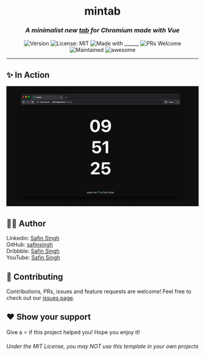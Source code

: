<h1 align="center">
    mintab
</h1>

<h3 align="center">
    <i>
      A minimalist new <a href="https://safinsingh.tech/mintab">tab</a> for Chromium made with Vue
    </i>
</h3>

<p align="center">
  <img alt="Version" src="https://img.shields.io/badge/version-1.0-blue.svg?cacheSeconds=2592000" />
  <img alt="License: MIT" src="https://img.shields.io/badge/License-MIT-yellow.svg" />
  <img alt="Made with ______" src="https://img.shields.io/badge/Made%20with-Vue-blue" />
  <img alt="PRs Welcome" src="https://img.shields.io/badge/PRs-welcome-brightgreen.svg">
  <img alt="Maintained" src="https://img.shields.io/badge/Maintained-Yes-orange">
  <img alt="awesome" src="https://img.shields.io/badge/awesome-yes-blue">
</p>

<hr>

## ✨ In Action

<img src="./public/mintab.png">

## 👨‍💻 Author

Linkedin: [Safin Singh](https://www.linkedin.com/in/safin-singh-b2630918a/) <br>
GitHub: [safinsingh](https://github.com/safinsingh) <br>
Dribbble: [Safin Singh](https://dribbble.com/safinsingh/) <br>
YouTube: [Safin Singh](https://www.youtube.com/channel/UCvb01sUdAgcPAG1j0SLxAtA)

## 🤝 Contributing

Contributions, PRs, issues and feature requests are welcome! Feel free to check out our [issues page](https://github.com/safinsingh/raPID/issues).

## ❤️ Show your support

Give a ⭐️ if this project helped you!
Hope you enjoy it!

_Under the MIT License, you may NOT use this template in your own projects_
